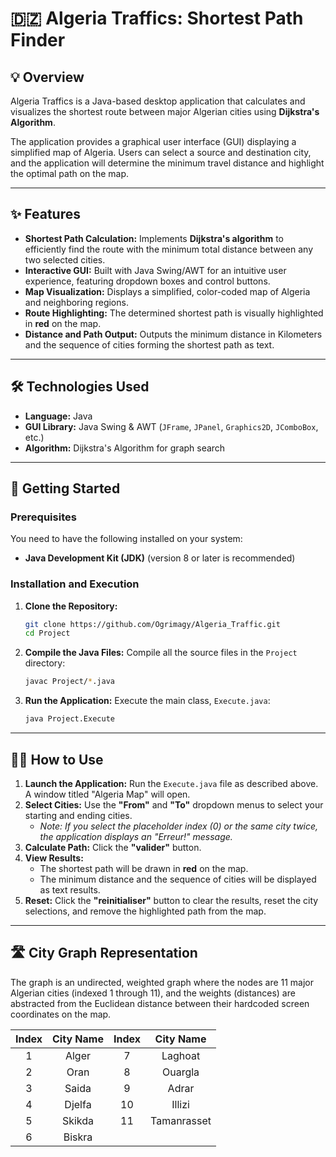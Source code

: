 # 🇩🇿 Algeria Traffics: Shortest Path Finder

## 💡 Overview

Algeria Traffics is a Java-based desktop application that calculates and visualizes the shortest route between major Algerian cities using **Dijkstra's Algorithm**.

The application provides a graphical user interface (GUI) displaying a simplified map of Algeria. Users can select a source and destination city, and the application will determine the minimum travel distance and highlight the optimal path on the map.

---

## ✨ Features

* **Shortest Path Calculation:** Implements **Dijkstra's algorithm** to efficiently find the route with the minimum total distance between any two selected cities.
* **Interactive GUI:** Built with Java Swing/AWT for an intuitive user experience, featuring dropdown boxes and control buttons.
* **Map Visualization:** Displays a simplified, color-coded map of Algeria and neighboring regions.
* **Route Highlighting:** The determined shortest path is visually highlighted in **red** on the map.
* **Distance and Path Output:** Outputs the minimum distance in Kilometers and the sequence of cities forming the shortest path as text.

---

## 🛠️ Technologies Used

* **Language:** Java
* **GUI Library:** Java Swing & AWT (`JFrame`, `JPanel`, `Graphics2D`, `JComboBox`, etc.)
* **Algorithm:** Dijkstra's Algorithm for graph search

---

## 🚀 Getting Started

### Prerequisites

You need to have the following installed on your system:

* **Java Development Kit (JDK)** (version 8 or later is recommended)

### Installation and Execution

1.  **Clone the Repository:**
    ```bash
    git clone https://github.com/Ogrimagy/Algeria_Traffic.git
    cd Project
    ```

2.  **Compile the Java Files:**
    Compile all the source files in the `Project` directory:
    ```bash
    javac Project/*.java
    ```

3.  **Run the Application:**
    Execute the main class, `Execute.java`:
    ```bash
    java Project.Execute
    ```

---

## 🧑‍💻 How to Use

1.  **Launch the Application:** Run the `Execute.java` file as described above. A window titled "Algeria Map" will open.
2.  **Select Cities:** Use the **"From"** and **"To"** dropdown menus to select your starting and ending cities.
    * *Note: If you select the placeholder index (0) or the same city twice, the application displays an "Erreur!" message.*
3.  **Calculate Path:** Click the **"valider"** button.
4.  **View Results:**
    * The shortest path will be drawn in **red** on the map.
    * The minimum distance and the sequence of cities will be displayed as text results.
5.  **Reset:** Click the **"reinitialiser"** button to clear the results, reset the city selections, and remove the highlighted path from the map.

---

## 🛣️ City Graph Representation

The graph is an undirected, weighted graph where the nodes are 11 major Algerian cities (indexed 1 through 11), and the weights (distances) are abstracted from the Euclidean distance between their hardcoded screen coordinates on the map.

| Index | City Name | Index | City Name |
| :---: | :---: | :---: | :---: |
| 1 | Alger | 7 | Laghoat |
| 2 | Oran | 8 | Ouargla |
| 3 | Saida | 9 | Adrar |
| 4 | Djelfa | 10 | Illizi |
| 5 | Skikda | 11 | Tamanrasset |
| 6 | Biskra | | |
